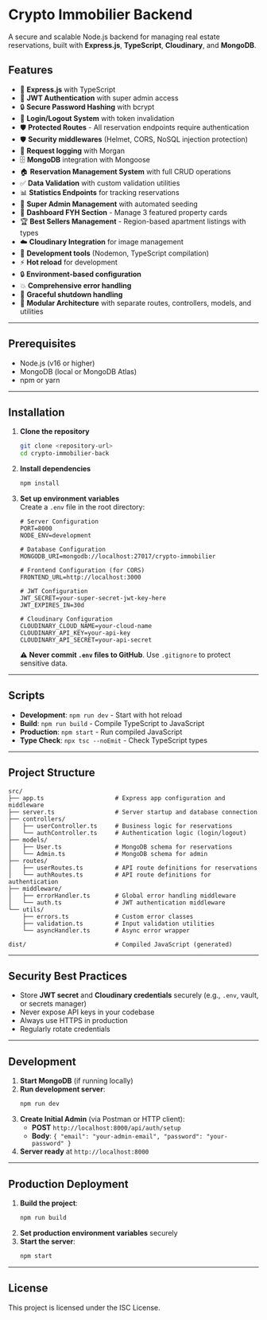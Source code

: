 # Crypto Immobilier Backend

A secure and scalable Node.js backend for managing real estate reservations, built with **Express.js**, **TypeScript**, **Cloudinary**, and **MongoDB**.

## Features

- 🚀 **Express.js** with TypeScript  
- 🔐 **JWT Authentication** with super admin access  
- 🔒 **Secure Password Hashing** with bcrypt  
- 🚪 **Login/Logout System** with token invalidation  
- 🛡️ **Protected Routes** - All reservation endpoints require authentication  
- 🛡️ **Security middlewares** (Helmet, CORS, NoSQL injection protection)  
- 📝 **Request logging** with Morgan  
- 🗄️ **MongoDB** integration with Mongoose  
- 🏠 **Reservation Management System** with full CRUD operations  
- ✅ **Data Validation** with custom validation utilities  
- 📊 **Statistics Endpoints** for tracking reservations  
- 👑 **Super Admin Management** with automated seeding  
- 🎨 **Dashboard FYH Section** - Manage 3 featured property cards  
- 🏆 **Best Sellers Management** - Region-based apartment listings with types  
- ☁️ **Cloudinary Integration** for image management  
- 🔧 **Development tools** (Nodemon, TypeScript compilation)  
- ⚡ **Hot reload** for development  
- 🔒 **Environment-based configuration**  
- 💥 **Comprehensive error handling**  
- 🎯 **Graceful shutdown handling**  
- 📁 **Modular Architecture** with separate routes, controllers, models, and utilities  

---

## Prerequisites

- Node.js (v16 or higher)  
- MongoDB (local or MongoDB Atlas)  
- npm or yarn  

---

## Installation

1. **Clone the repository**
   ```bash
   git clone <repository-url>
   cd crypto-immobilier-back
   ```

2. **Install dependencies**
   ```bash
   npm install
   ```

3. **Set up environment variables**  
   Create a `.env` file in the root directory:

   ```env
   # Server Configuration
   PORT=8000
   NODE_ENV=development

   # Database Configuration
   MONGODB_URI=mongodb://localhost:27017/crypto-immobilier

   # Frontend Configuration (for CORS)
   FRONTEND_URL=http://localhost:3000

   # JWT Configuration
   JWT_SECRET=your-super-secret-jwt-key-here
   JWT_EXPIRES_IN=30d

   # Cloudinary Configuration
   CLOUDINARY_CLOUD_NAME=your-cloud-name
   CLOUDINARY_API_KEY=your-api-key
   CLOUDINARY_API_SECRET=your-api-secret
   ```

   ⚠️ **Never commit `.env` files to GitHub**. Use `.gitignore` to protect sensitive data.  

---

## Scripts

- **Development**: `npm run dev` - Start with hot reload  
- **Build**: `npm run build` - Compile TypeScript to JavaScript  
- **Production**: `npm start` - Run compiled JavaScript  
- **Type Check**: `npx tsc --noEmit` - Check TypeScript types  

---

## Project Structure

```
src/
├── app.ts                    # Express app configuration and middleware
├── server.ts                 # Server startup and database connection
├── controllers/
│   ├── userController.ts     # Business logic for reservations
│   └── authController.ts     # Authentication logic (login/logout)
├── models/
│   ├── User.ts               # MongoDB schema for reservations
│   └── Admin.ts              # MongoDB schema for admin
├── routes/
│   ├── userRoutes.ts         # API route definitions for reservations
│   └── authRoutes.ts         # API route definitions for authentication
├── middleware/
│   ├── errorHandler.ts       # Global error handling middleware
│   └── auth.ts               # JWT authentication middleware
└── utils/
    ├── errors.ts             # Custom error classes
    ├── validation.ts         # Input validation utilities
    └── asyncHandler.ts       # Async error wrapper

dist/                         # Compiled JavaScript (generated)
```

---

## Security Best Practices

- Store **JWT secret** and **Cloudinary credentials** securely (e.g., `.env`, vault, or secrets manager)  
- Never expose API keys in your codebase  
- Always use HTTPS in production  
- Regularly rotate credentials  

---

## Development

1. **Start MongoDB** (if running locally)  
2. **Run development server**:
   ```bash
   npm run dev
   ```
3. **Create Initial Admin** (via Postman or HTTP client):
   - **POST** `http://localhost:8000/api/auth/setup`  
   - **Body**: `{ "email": "your-admin-email", "password": "your-password" }`  
4. **Server ready** at `http://localhost:8000`  

---

## Production Deployment

1. **Build the project**:
   ```bash
   npm run build
   ```
2. **Set production environment variables** securely  
3. **Start the server**:
   ```bash
   npm start
   ```

---

## License

This project is licensed under the ISC License.  
